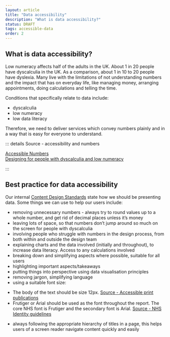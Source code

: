 ```yaml
---
layout: article
title: "Data accessibility"
description: "What is data accessibility?"
status: DRAFT
tags: accessible-data
order: 2 
---
```

## What is data accessibility?  

Low numeracy affects half of the adults in the UK. About 1 in 20 people have dyscalculia in the UK. As a comparison, about 1 in 10 to 20 people have dyslexia. Many live with the limitations of not understanding numbers and the impact that has on everyday life, like managing money, arranging appointments, doing calculations and telling the time.  

Conditions that specifically relate to data include:  
- dyscalculia  
- low numeracy  
- low data literacy  
  
Therefore, we need to deliver services which convey numbers plainly and in a way that is easy for everyone to understand.  
  
::: details Source - accessibility and numbers
 
[Accessible Numbers][data 1]  
[Designing for people with dyscalculia and low numeracy][data 2]

::: 

## Best practice for data accessibility  
  
Our internal [Content Design Standards][data 5] state how we should be presenting data. Some things we can use to help our users include:
- removing unnecessary numbers - always try to round values up to a whole number, and get rid of decimal places unless it’s money
- leaving lots of space, so that numbers don’t jump around so much on the screen for people with dyscalculia 
- involving people who struggle with numbers in the design process, from both within and outside the design team
- explaining charts and the data involved (initially and throughout), to increase data literacy. Access to any calculations involved
- breaking down and simplifying aspects where possible, suitable for all users
- highlighting important aspects/takeaways
- putting things into perspective using data visualisation principles
- removing jargon, simplifying language
- using a suitable font size:
* The body of the text should be size 12px. [Source - Accessible print publications][data 3] 
* Frutiger or Arial should be used as the font throughout the report. The core NHS font is Frutiger and the secondary font is Arial. [Source - NHS Identity guidelines][data 4]  
- always following the appropriate hierarchy of titles in a page, this helps users of a screen reader navigate content quickly and easily  



[data 1]: https://accessiblenumbers.com/  
[data 2]: https://designnotes.blog.gov.uk/2022/11/28/designing-for-people-with-dyscalculia-and-low-numeracy/
[data 3]: https://www.gov.uk/government/publications/inclusive-communication/accessible-communication-formats#accessible-print-publications
[data 4]: https://www.england.nhs.uk/nhsidentity/identity-guidelines/fonts/
[data 5]: https://nhsbsauk.sharepoint.com/sites/DigitalContentDesignTeam/SitePages/NHSBSA-digital-style-guide-and-standards.aspx
